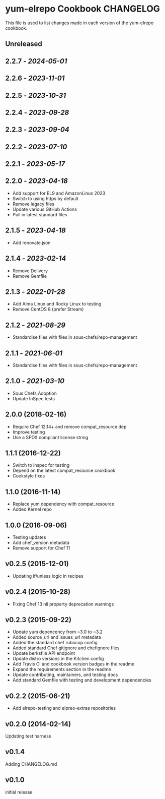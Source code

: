 # yum-elrepo Cookbook CHANGELOG

This file is used to list changes made in each version of the yum-elrepo cookbook.

## Unreleased

## 2.2.7 - *2024-05-01*

## 2.2.6 - *2023-11-01*

## 2.2.5 - *2023-10-31*

## 2.2.4 - *2023-09-28*

## 2.2.3 - *2023-09-04*

## 2.2.2 - *2023-07-10*

## 2.2.1 - *2023-05-17*

## 2.2.0 - *2023-04-18*

- Add support for EL9 and AmazonLinux 2023
- Switch to using https by default
- Remove legacy files
- Update various GitHub Actions
- Pull in latest standard files

## 2.1.5 - *2023-04-18*

- Add renovate.json

## 2.1.4 - *2023-02-14*

- Remove Delivery
- Remove Gemfile

## 2.1.3 - *2022-01-28*

- Add Alma Linux and Rocky Linux to testing
- Remove CentOS 8 (prefer Stream)

## 2.1.2 - *2021-08-29*

- Standardise files with files in sous-chefs/repo-management

## 2.1.1 - *2021-06-01*

- Standardise files with files in sous-chefs/repo-management

## 2.1.0 - *2021-03-10*

- Sous Chefs Adoption
- Update InSpec tests

## 2.0.0 (2018-02-16)

- Require Chef 12.14+ and remove compat_resource dep
- Improve testing
- Use a SPDX compliant license string

## 1.1.1 (2016-12-22)

- Switch to inspec for testing
- Depend on the latest compat_resource cookbook
- Cookstyle fixes

## 1.1.0 (2016-11-14)

- Replace yum dependency with compat_resource
- Added Kernel repo

## 1.0.0 (2016-09-06)

- Testing updates
- Add chef_version metadata
- Remove support for Chef 11

## v0.2.5 (2015-12-01)

- Updating if/unless logic in recipes

## v0.2.4 (2015-10-28)

- Fixing Chef 13 nil property deprecation warnings

## v0.2.3 (2015-09-22)

- Update yum depencency from ~3.0 to ~3.2
- Added source_url and issues_url metadata
- Added the standard chef rubocop config
- Added standard Chef gitignore and chefignore files
- Update berksfile API endpoint
- Update distro versions in the Kitchen config
- Add Travis CI and cookbook version badges in the readme
- Expand the requirements section in the readme
- Update contributing, maintainers, and testing docs
- Add standard Gemfile with testing and development dependencies

## v0.2.2 (2015-06-21)

- Add elrepo-testing and elpreo-extras repositories

## v0.2.0 (2014-02-14)

Updating test harness

## v0.1.4

Adding CHANGELOG.md

## v0.1.0

initial release
